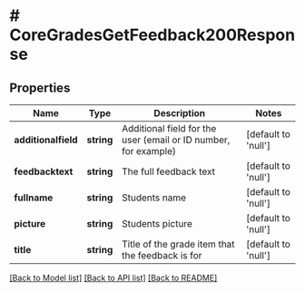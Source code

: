 # # CoreGradesGetFeedback200Response

## Properties

Name | Type | Description | Notes
------------ | ------------- | ------------- | -------------
**additionalfield** | **string** | Additional field for the user (email or ID number, for example) | [default to 'null']
**feedbacktext** | **string** | The full feedback text | [default to 'null']
**fullname** | **string** | Students name | [default to 'null']
**picture** | **string** | Students picture | [default to 'null']
**title** | **string** | Title of the grade item that the feedback is for | [default to 'null']

[[Back to Model list]](../../README.md#models) [[Back to API list]](../../README.md#endpoints) [[Back to README]](../../README.md)
